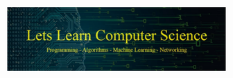 <html>
<head>
	<title>LLCS School</title>
</head>
<body>
	<img src='llcs_cover_pic.jpg'>
</body>
</html>
